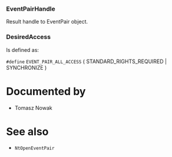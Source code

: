 ### EventPairHandle

Result handle to EventPair object.

### DesiredAccess

Is defined as:

`#define` `EVENT_PAIR_ALL_ACCESS` ( STANDARD_RIGHTS_REQUIRED | SYNCHRONIZE )

# Documented by

* Tomasz Nowak

# See also

* `NtOpenEventPair`
